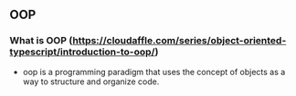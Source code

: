 ## OOP

### What is OOP (https://cloudaffle.com/series/object-oriented-typescript/introduction-to-oop/)
 - oop is a programming paradigm that uses the concept of objects as a way to structure and organize code.